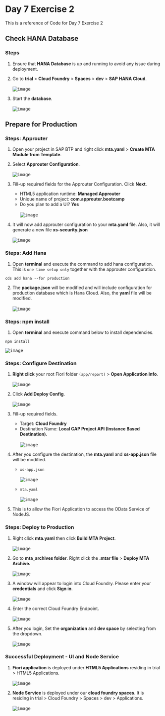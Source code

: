 # Day 7 Exercise 2
This is a reference of Code for Day 7 Exercise 2

## Check HANA Database
### Steps
1. Ensure that **HANA Database** is up and running to avoid any issue during deployment.
2. Go to **trial** > **Cloud Foundry** > **Spaces** > **dev** > **SAP HANA Cloud**. <br>   
<kbd> ![image](https://github.com/takaobaltazar/sap-capm-bookshop/assets/9301953/c4e6e1b9-9aa9-4a27-a24e-c602280a0a4b) </kbd>

3. Start the **database**. <br>   
<kbd> ![image](https://github.com/takaobaltazar/sap-capm-bookshop/assets/9301953/8e5cf0a0-b99e-4481-bc9c-9435cecb70ff) </kbd>

## Prepare for Production
### Steps: Approuter
1. Open your project in SAP BTP and right click **mta.yaml** > **Create MTA Module from Template**.<br>   
2. Select **Approuter Configuration**.<br>   
<kbd> ![image](https://github.com/takaobaltazar/sap-capm-bookshop/assets/9301953/9e4e3995-aebd-4c5a-b57f-1f971b055657) </kbd>

3. Fill-up required fields for the Approuter Configuration. Click **Next**.
    - HTML5 application runtime: **Managed Approuter**
    - Unique name of project: **com.approuter.bootcamp**
    - Do you plan to add a UI? **Yes**<br>   
    <kbd> ![image](https://github.com/takaobaltazar/sap-capm-bookshop/assets/9301953/e481c810-6499-468b-8e20-b529f011ac88) </kbd>

4. It will now add approuter configuration to your **mta.yaml** file. Also, it will generate a new file **xs-security.json**<br>   
<kbd> ![image](https://github.com/takaobaltazar/sap-capm-bookshop/assets/9301953/d091d382-2c44-4823-afcc-4feb3a2c5d0a) </kbd><br>    

### Steps: Add Hana
1. Open **terminal** and execute the command to add hana configuration. This is `one time setup only` together with the approuter configuration.
```cds
cds add hana --for production
```

2. The **package.json** will be modified and will include configuration for production database which is Hana Cloud. Also, the **yaml** file will be modified. <br>   
<kbd> ![image](https://github.com/takaobaltazar/sap-capm-bookshop/assets/9301953/cf9e3cb8-ee79-4e19-a25c-3447e7078023) </kbd>

### Steps: npm install
1. Open **terminal** and execute command below to install dependencies.
```cds
npm install
```
<kbd> ![image](https://github.com/takaobaltazar/sap-capm-bookshop/assets/9301953/a587a26c-0fa1-415b-ba85-2c33bcbc4d3c) </kbd>

### Steps: Configure Destination
1. **Right click** your root Fiori folder `(app/report)` > **Open Application Info**. <br>   
<kbd> ![image](https://github.com/takaobaltazar/sap-capm-bookshop/assets/9301953/2c346ed6-697f-4ddc-bd80-c84d53be68d0) </kbd>

2. Click **Add Deploy Config**.<br>   
<kbd>![image](https://github.com/takaobaltazar/sap-capm-bookshop/assets/9301953/c8836a71-2827-4b24-9c28-79f8275f8bde)</kbd>

3. Fill-up required fields.
    - Target: **Cloud Foundry**
    - Destination Name: **Local CAP Project API (Instance Based Destination).**<br>   
    <kbd> ![image](https://github.com/takaobaltazar/sap-capm-bookshop/assets/9301953/50a85c48-46d4-4cf7-a923-b123b95147e0) </kbd>
    
4. After you configure the destination, the **mta.yaml** and **xs-app.json** file will be modified.
    - `xs-app.json`<br>   
    <kbd> ![image](https://github.com/takaobaltazar/sap-capm-bookshop/assets/9301953/d9b6964b-a891-4522-87d6-314c517d7971) </kbd><br>   
    
    - `mta.yaml`<br>   
    <kbd>![image](https://github.com/takaobaltazar/sap-capm-bookshop/assets/9301953/7cc2673e-cdd1-4ddb-ab87-2a2cdb2fd95e)</kbd>

5. This is to allow the Fiori Application to access the OData Service of NodeJS.

### Steps: Deploy to Production
1. Right click **mta.yaml** then click **Build MTA Project**.<br>   
<kbd> ![image](https://github.com/takaobaltazar/sap-capm-bookshop/assets/9301953/dfb58315-1bfe-4a9e-b943-896bfd9bd49b) </kbd>

2. Go to **mta_archives folder**. Right click the **.mtar file** > **Deploy MTA Archive.**<br>   
<kbd> ![image](https://github.com/takaobaltazar/sap-capm-bookshop/assets/9301953/8b695aba-bdbf-485e-b30d-1fb9569dac3b) </kbd>

3. A window will appear to login into Cloud Foundry. Please enter your **credentials** and click **Sign in**.<br>   
<kbd> ![image](https://github.com/takaobaltazar/sap-capm-bookshop/assets/9301953/8249fcb5-c4ca-4a85-995a-82e1e30ec499) </kbd>

4. Enter the correct Cloud Foundry Endpoint.<br>   
<kbd> ![image](https://github.com/takaobaltazar/sap-capm-bookshop/assets/9301953/5da0646c-b2e4-42f5-8080-5a71d3c5f301) </kbd>

5. After you login, Set the **organization** and **dev space** by selecting from the dropdown.<br>   
<kbd> ![image](https://github.com/takaobaltazar/sap-capm-bookshop/assets/9301953/90f84c3f-2ec4-4073-a7cc-c634e339ba05) </kbd>

### Successful Deployment - UI and Node Service
1. **Fiori application** is deployed under **HTML5 Applications** residing in trial > HTML5 Applications.<br>   
<kbd> ![image](https://github.com/takaobaltazar/sap-capm-bookshop/assets/9301953/0417f0b9-58c1-43ba-bf30-19b69ee10fcc) </kbd>

2. **Node Service** is deployed under our **cloud foundry spaces**. It is residing in trial > Cloud Foundry > Spaces > dev > Applications. <br>   
<kbd> ![image](https://github.com/takaobaltazar/sap-capm-bookshop/assets/9301953/4c81a9fe-6fc2-4e76-a2c0-b949d42973c0) </kbd>



